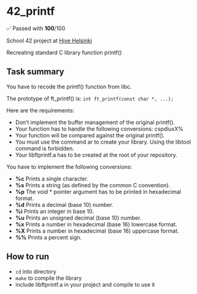 # 42_printf

✅ Passed with **100**/100

School 42 project at [Hive Helsinki](https://www.hive.fi/en/)

Recreating standard C library function printf()

## Task summary

You have to recode the printf() function from libc.

The prototype of ft_printf() is: `int ft_printf(const char *, ...);`

Here are the requirements:

- Don’t implement the buffer management of the original printf().
- Your function has to handle the following conversions: cspdiuxX%
- Your function will be compared against the original printf().
- You must use the command ar to create your library. Using the libtool command is forbidden.
- Your libftprintf.a has to be created at the root of your repository.

You have to implement the following conversions:
- **%c**  Prints a single character.
- **%s**  Prints a string (as defined by the common C convention).
- **%p**  The void * pointer argument has to be printed in hexadecimal format.
- **%d**  Prints a decimal (base 10) number.
- **%i**  Prints an integer in base 10.
- **%u**  Prints an unsigned decimal (base 10) number.
- **%x**  Prints a number in hexadecimal (base 16) lowercase format.
- **%X**  Prints a number in hexadecimal (base 16) uppercase format.
- **%%**  Prints a percent sign.

## How to run
- `cd` into directory
- `make` to compile the library
- include libftprintf.a in your project and compile to use it
